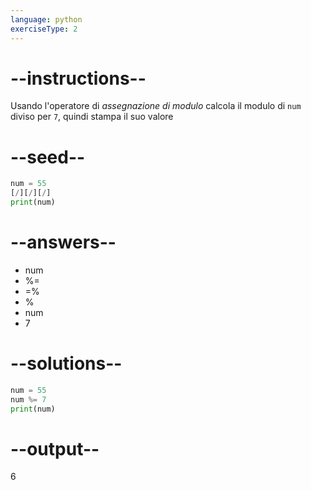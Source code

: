 ```yaml
---
language: python
exerciseType: 2
---
```


# --instructions--

Usando l'operatore di *assegnazione di modulo* calcola il modulo di `num` diviso per `7`, quindi stampa il suo valore

# --seed--

```python
num = 55
[/][/][/]
print(num)
```

# --answers--

- num 
- %= 
- =% 
- % 
- num 
- 7

# --solutions--

```python
num = 55
num %= 7
print(num)
```

# --output--

6
